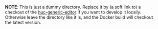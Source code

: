 **NOTE**: This is just a dummy directory. Replace it by (a soft link to) a checkout of the [huc-generic-editor](https://github.com/knaw-huc/huc-generic-editor.git) if you want to develop it locally. Otherwise leave the directory like it is, and the Docker build will checkout the latest version.
